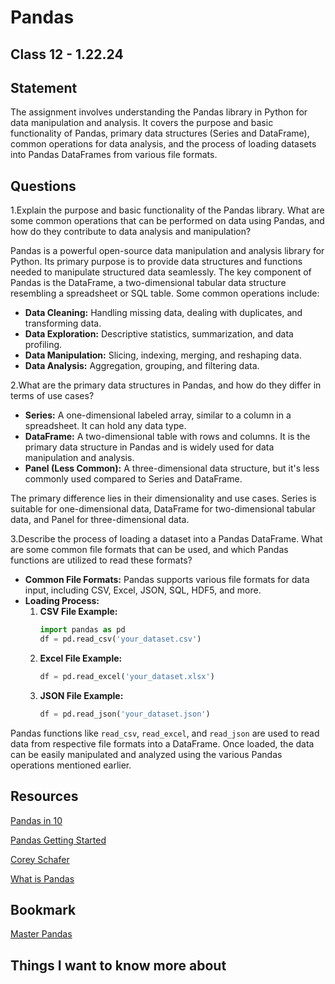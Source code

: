 # Pandas

## Class 12 - 1.22.24

## Statement

The assignment involves understanding the Pandas library in Python for data manipulation and analysis. It covers the purpose and basic functionality of Pandas, primary data structures (Series and DataFrame), common operations for data analysis, and the process of loading datasets into Pandas DataFrames from various file formats.

## Questions

1.Explain the purpose and basic functionality of the Pandas library. What are some common operations that can be performed on data using Pandas, and how do they contribute to data analysis and manipulation?

   Pandas is a powerful open-source data manipulation and analysis library for Python. Its primary purpose is to provide data structures and functions needed to manipulate structured data seamlessly. The key component of Pandas is the DataFrame, a two-dimensional tabular data structure resembling a spreadsheet or SQL table. Some common operations include:
   - **Data Cleaning:** Handling missing data, dealing with duplicates, and transforming data.
   - **Data Exploration:** Descriptive statistics, summarization, and data profiling.
   - **Data Manipulation:** Slicing, indexing, merging, and reshaping data.
   - **Data Analysis:** Aggregation, grouping, and filtering data.


2.What are the primary data structures in Pandas, and how do they differ in terms of use cases?

   - **Series:** A one-dimensional labeled array, similar to a column in a spreadsheet. It can hold any data type.
   - **DataFrame:** A two-dimensional table with rows and columns. It is the primary data structure in Pandas and is widely used for data manipulation and analysis.
   - **Panel (Less Common):** A three-dimensional data structure, but it's less commonly used compared to Series and DataFrame.

   The primary difference lies in their dimensionality and use cases. Series is suitable for one-dimensional data, DataFrame for two-dimensional tabular data, and Panel for three-dimensional data.


3.Describe the process of loading a dataset into a Pandas DataFrame. What are some common file formats that can be used, and which Pandas functions are utilized to read these formats?

   - **Common File Formats:** Pandas supports various file formats for data input, including CSV, Excel, JSON, SQL, HDF5, and more.
   - **Loading Process:**
     1. **CSV File Example:**
        ```python
        import pandas as pd
        df = pd.read_csv('your_dataset.csv')
        ```
     2. **Excel File Example:**
        ```python
        df = pd.read_excel('your_dataset.xlsx')
        ```
     3. **JSON File Example:**
        ```python
        df = pd.read_json('your_dataset.json')
        ```

   Pandas functions like `read_csv`, `read_excel`, and `read_json` are used to read data from respective file formats into a DataFrame. Once loaded, the data can be easily manipulated and analyzed using the various Pandas operations mentioned earlier.

   
## Resources

[Pandas in 10](https://pandas.pydata.org/pandas-docs/stable/user_guide/10min.html)

[Pandas Getting Started](https://pandas.pydata.org/pandas-docs/stable/getting_started/intro_tutorials/index.html)

[Corey Schafer](https://www.youtube.com/playlist?list=PL-osiE80TeTsWmV9i9c58mdDCSskIFdDS)

[What is Pandas](https://www.youtube.com/watch?v=dcqPhpY7tWk&t=391s)

## Bookmark

[Master Pandas](https://towardsdatascience.com/be-a-more-efficient-data-scientist-today-master-pandas-with-this-guide-ea362d27386)

## Things I want to know more about

